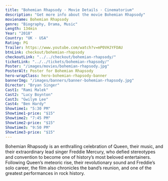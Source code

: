```yaml
---
title: "Bohemian Rhapsody · Movie Details · Cinematorium"
description: "Get more info about the movie Bohemian Rhapsody"
moviename: Bohemian Rhapsody
genre: "Biography, Drama, Music"
Length: 134min
Year: "2018"
Country: "UK · USA"
Rating: PG
Trailer: https://www.youtube.com/watch?v=mP0VHJYFOAU
btnLink: checkout/bohemian-rhapsody
checkoutLink: "../../checkout/bohemian-rhapsody/"
ticketLink: "../../tickets/bohemian-rhapsody/"
Poster: "/images/movies/bohemian-rhapsody.jpg"
PosterAlt: Poster for Bohemian Rhapsody
hero-wrapClass: hero-bohemian-rhapsody-banner
bannerImg: "/images/banners/banner-bohemian-rhapsody.jpg"
Director: "Bryan Singer"
Cast1: "Rami Malek"
Cast2: "Lucy Boynton"
Cast3: "Gwilym Lee"
Cast4: "Ben Hardy"
Showtime1: "5:30 PM"
Showtime1-price: "$15"
Showtime2: "7:45 PM"
Showtime2-price: "$15"
Showtime3: "9:50 PM"
Showtime3-price: "$15"
---
```

Bohemian Rhapsody is an enthralling celebration of Queen, their music, and their extraordinary lead singer Freddie Mercury, who defied stereotypes and convention to become one of history’s most beloved entertainers. Following Queen’s meteoric rise, their revolutionary sound and Freddie’s solo career, the film also chronicles the band’s reunion, and one of the greatest performances in rock history.
